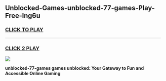 
## Unblocked-Games-unblocked-77-games-Play-Free-lng6u
<h3>
<a href="https://premium76.site?title=unblocked-77-games&ref=18A1">CLICK TO PLAY</a></h3>
<hr>

<h3>
<a href="https://premium76.site?title=unblocked-77-games&ref=18A1">CLICK 2 PLAY</a>
  
</h3>

<a href="https://premium76.site?title=unblocked-77-games&ref=18A1"><img src="https://clearcache.store/games.png"></a>


**unblocked-77-games games unblocked: Your Gateway to Fun and Accessible Online Gaming**
